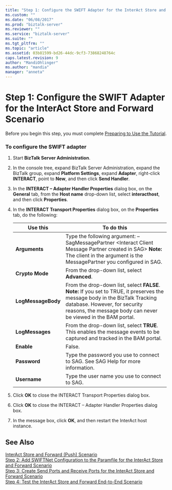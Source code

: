 ```yaml
---
title: "Step 1: Configure the SWIFT Adapter for the InterAct Store and Forward Scenario | Microsoft Docs"
ms.custom: ""
ms.date: "06/08/2017"
ms.prod: "biztalk-server"
ms.reviewer: ""
ms.service: "biztalk-server"
ms.suite: ""
ms.tgt_pltfrm: ""
ms.topic: "article"
ms.assetid: 03b81599-bd26-44dc-9cf3-73868248764c
caps.latest.revision: 9
author: "MandiOhlinger"
ms.author: "mandia"
manager: "anneta"
---
```

# Step 1: Configure the SWIFT Adapter for the InterAct Store and Forward Scenario
Before you begin this step, you must complete [Preparing to Use the Tutorial](../../adapters-and-accelerators/fileact-interact/preparing-to-use-the-tutorial1.md).  
  
### To configure the SWIFT adapter  
  
1.  Start **BizTalk Server Administration**.  
  
2.  In the console tree, expand BizTalk Server Administration, expand the BizTalk group, expand **Platform Settings**, expand **Adapter**, right-click **INTERACT**, point to **New**, and then click **Send Handler**.  
  
3.  In the **INTERACT – Adapter Handler Properties** dialog box, on the **General** tab, from the **Host name** drop-down list, select **interacthost**, and then click **Properties**.  
  
4.  In the **INTERACT Transport Properties** dialog box, on the **Properties** tab, do the following:  
  
    |**Use this**|**To do this**|  
    |------------------|--------------------|  
    |**Arguments**|Type the following argument: –SagMessagePartner \<Interact Client Message Partner created in SAG> **Note:**  The client in the argument is the MessagePartner you configured in SAG.|  
    |**Crypto Mode**|From the drop-down list, select **Advanced**.|  
    |**LogMessageBody**|From the drop-down list, select **FALSE**. **Note:**  If you set to TRUE, it preserves the message body in the BizTalk Tracking database. However, for security reasons, the message body can never be viewed in the BAM portal.|  
    |**LogMessages**|From the drop-down list, select **TRUE**. This enables the message events to be captured and tracked in the BAM portal.|  
    |**Enable**|False.|  
    |**Password**|Type the password you use to connect to SAG. See SAG Help for more information.|  
    |**Username**|Type the user name you use to connect to SAG.|  
  
5.  Click **OK** to close the INTERACT Transport Properties dialog box.  
  
6.  Click **OK** to close the INTERACT – Adapter Handler Properties dialog box.  
  
7.  In the message box, click **OK**, and then restart the InterAct host instance.  
  
## See Also  
 [InterAct Store and Forward (Push) Scenario](../../adapters-and-accelerators/fileact-interact/interact-store-and-forward-push-scenario.md)   
 [Step 2: Add SWIFTNet Configuration to the Paramfile for the InterAct Store and Forward Scenario](../../adapters-and-accelerators/fileact-interact/step-2-add-swiftnet-configuration-to-paramfile-for-interact-store-and-forward.md)   
 [Step 3: Create Send Ports and Receive Ports for the InterAct Store and Forward Scenario](../../adapters-and-accelerators/fileact-interact/step-3-create-send-and-receive-ports-for-interact-store-and-forward-scenario.md)   
 [Step 4: Test the InterAct Store and Forward End-to-End Scenario](../../adapters-and-accelerators/fileact-interact/step-4-test-the-interact-store-and-forward-end-to-end-scenario.md)